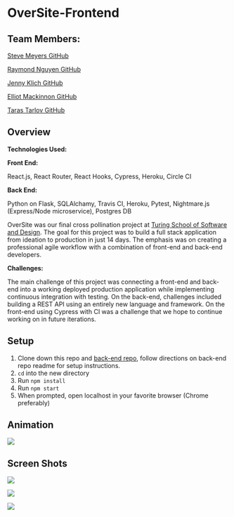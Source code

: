 # OverSite-Frontend

## Team Members:

[Steve Meyers GitHub](https://github.com/smj289)

[Raymond Nguyen GitHub](https://github.com/itemniner)

[Jenny Klich GitHub](https://github.com/jklich151)

[Elliot Mackinnon GitHub](https://github.com/emackinnon1)

[Taras Tarlov GitHub](https://github.com/ttarlov)

## Overview

**Technologies Used:**

**Front End:**

React.js, React Router, React Hooks, Cypress, Heroku, Circle CI  

**Back End:**

Python on Flask, SQLAlchamy, Travis CI, Heroku, Pytest, Nightmare.js (Express/Node microservice), Postgres DB


OverSite was our final cross pollination project at [Turing School of Software and Design](http://turing.io). The goal for this project was to build a full stack application from ideation to production in just 14 days. The emphasis was on creating a professional agile workflow with a combination of front-end and back-end developers.


**Challenges:**

The main challenge of this project was connecting a front-end and back-end into a working deployed production application while implementing continuous integration with testing. On the back-end, challenges included building a REST API using an entirely new language and framework. On the front-end using Cypress with CI was a challenge that we hope to continue working on in future iterations.  

## Setup
1. Clone down this repo and [back-end repo](https://github.com/SMJ289/oversite-be), follow directions on back-end repo readme for setup instructions.   
2. `cd` into the new directory
3. Run `npm install`
4. Run `npm start`
5. When prompted, open localhost in your favorite browser (Chrome preferably)

## Animation 

![](https://user-images.githubusercontent.com/53014933/88850381-8720b500-d1a8-11ea-82ee-b8c905c30958.gif)

## Screen Shots


![](https://user-images.githubusercontent.com/53014933/88851017-64db6700-d1a9-11ea-8545-ae9a83347569.png)

![](https://user-images.githubusercontent.com/53014933/88851076-7e7cae80-d1a9-11ea-9b8e-c8ccd2acc7d0.png)

![](https://user-images.githubusercontent.com/53014933/88851185-a2d88b00-d1a9-11ea-8557-cb3dd73a406a.png)


